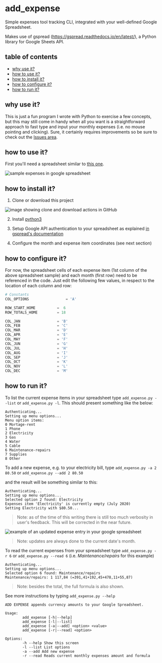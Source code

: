 # add_expense
Simple expenses tool tracking CLI, integrated with your well-defined Google Spreadsheet. 

Makes use of gspread (https://gspread.readthedocs.io/en/latest/), a Python library for Google Sheets API.

## table of contents
* [why use it?](#why-use-it)
* [how to use it?](#how-to-use-it)
* [how to install it?](#how-to-install-it)
* [how to configure it?](#how-to-configure-it)
* [how to run it?](#how-to-run-it)

## why use it?
This is just a fun program I wrote with Python to exercise a few concepts, but this may still come in handy when all you want is a straightforward approach to fast type and input your monthly expenses (i.e. no mouse pointing and clicking). Sure, it certainly requires improvements so be sure to check out the [Issues area](https://github.com/psgg1981/add_expense/issues).

## how to use it?
First you'll need a spreadsheet similar to [this one](https://docs.google.com/spreadsheets/d/e/2PACX-1vScal8ROjGMx-SyWfGmpc7aAztn-ACMYNFlmx8mZX4DEm4ijTP69DGWcqHlwKvim70LKJI90YbuFAHQ/pubhtml).

![sample expenses in google spreadsheet](https://drive.google.com/uc?export=view&id=1kFs3Jsb_xqS8WqrFxBonAmjNta6aPBv- "Sample Expenses in Google Spreadsheet") 

## how to install it?
1. Clone or download this project

![image showing clone and download actions in GitHub](https://drive.google.com/uc?export=view&id=1h_sGUhFhh7HSAjrTpwFpFFpuI5nOcMjq "GitHub's clone or download")

2. Install [python3](https://www.python.org/downloads/)

3. Setup Google API authentication to your spreadsheet as explained [in gspread's documentation](https://gspread.readthedocs.io/en/latest/oauth2.html#for-bots-using-service-account)

4. Configure the month and expense item coordinates (see next section)

## how to configure it?
For now, the spreadsheet cells of each expense item (1st column of the above spreadsheet sample) and each month (first row) need to be referenced in the code. Just edit the following few values, in respect to the location of each column and row:

```python
# Constants
COL_OPTIONS                 = 'A'

ROW_START_HOME 	 	    =  6
ROW_TOTALS_HOME 	    = 18

COL_JAN		            = 'B'
COL_FEB		            = 'C'
COL_MAR		            = 'D'
COL_APR		            = 'E'
COL_MAY		            = 'F'
COL_JUN		            = 'G'
COL_JUL		            = 'H'
COL_AUG		            = 'I'
COL_SEP		            = 'J'
COL_OCT		            = 'K'
COL_NOV		            = 'L'
COL_DEC		            = 'M'
```

## how to run it?

To list the current expense items in your spreadsheet type `add_expense.py --list` or `add_expense.py -l`. This should present something like the below:
```
Authenticating...
Setting up menu options...
Menu option items:
0 Mortage-rent
1 Phone
2 Electricity
3 Gas
4 Water
5 Cable
6 Maintenance-repairs
7 Supplies
8 Other
```

To add a new expense, e.g. to your electricity bill, type `add_expense.py -a 2 80.50` or `add_expense.py --add 2 80.50`

and the result will be something similar to this:

```
Authenticating...
Setting up menu options...
Selected option 2 found: Electricity
Expenses item 'Electricity' is currently empty (July 2020)
Setting Electricity with $80.50...
```
> Note: as of the time of this writing there is still too much verbosity in user's feedback. This will be corrected in the near future.

![example of an updated expense entry in your google spreadsheet](https://drive.google.com/uc?export=view&id=1ckpU2WDfwiKi66Z1nbDYGMy10OIPs_ER "example of an updated expense entry in your google spreadsheet")
> Note: updates are always done to the current date's month.

To read the current expenses from your spreadsheet type `add_expense.py -r 6` or `add_expense.py --read 6` (i.e. *Maintenance/repairs* for this example)

```
Authenticating...
Setting up menu options...
Selected option 6 found: Maintenance/repairs
Maintenance/repairs: 1 117,84 (=391,41+192,45+478,11+55,87)
```
> Note: besides the total, the full formula is also shown.

See more instructions by typing `add_expense.py --help`
```
ADD EXPENSE appends currency amounts to your Google Spreadsheet.

Usage:
        add_expense [-h|--help]
        add_expense [-l|--list]
        add_expense [-a|--add] <option> <value>
        add_expense [-r|--read] <option>

Options:
        -h --help Show this screen
        -l --list List options
        -a --add Add new expense
        -r --read Reads current monthly expenses amount and formula
```
